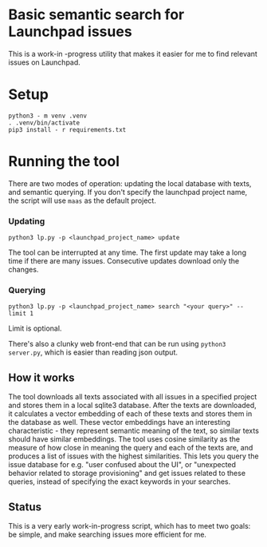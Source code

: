 # Basic semantic search for Launchpad issues

This is a work-in -progress utility that makes it easier for me to find relevant issues on Launchpad.

# Setup
```
python3 - m venv .venv
. .venv/bin/activate
pip3 install - r requirements.txt
```

# Running the tool
There are two modes of operation: updating the local database with texts, and semantic querying. If you don't specify the launchpad project name, the script will use `maas` as the default project.

### Updating
```
python3 lp.py -p <launchpad_project_name> update
```
The tool can be interrupted at any time. The first update may take a long time if there are many issues. Consecutive updates download only the changes.

### Querying
```
python3 lp.py -p <launchpad_project_name> search "<your query>" --limit 1
```
Limit is optional.

There's also a clunky web front-end that can be run using `python3 server.py`, which is easier than reading json output.

## How it works
The tool downloads all texts associated with all issues in a specified project and stores them in a local sqlite3 database. After the texts are downloaded, it calculates a vector embedding of each of these texts and stores them in the database as well. 
These vector embeddings have an interesting characteristic - they represent semantic meaning of the text, so similar texts should have similar embeddings. The tool uses cosine similarity as the measure of how close in meaning the query and each of the texts are,
and produces a list of issues with the highest similarities. This lets you query the issue database for e.g. "user confused about the UI", or "unexpected behavior related to storage provisioning" and get issues related to these queries, instead of
specifying the exact keywords in your searches.

## Status
This is a very early work-in-progress script, which has to meet two goals: be simple, and make searching issues more efficient for me.
